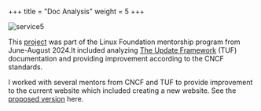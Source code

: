 +++
title = "Doc Analysis"
weight = 5
+++

![service5](/images/cncf-color.png)

This [project](https://github.com/Dindihub/TUF-docs-analysis/tree/main/analyses/0012-TUF) was part of the Linux Foundation mentorship program from June-August 2024.It included analyzing [The Update Framework](https://theupdateframework.io/) (TUF) documentation and providing improvement according to the CNCF standards. 

I worked with several mentors from CNCF and TUF to provide improvement to the current website which included creating a new website. See the [proposed version](https://deploy-preview-23--tufio.netlify.app/) here. 


